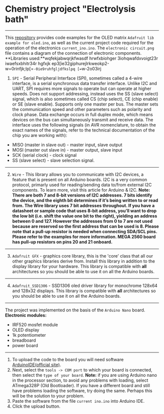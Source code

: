 # Chemistry project "Electrolysis bath"
---
This [repository](https://youtu.be/dQw4w9WgXcQ?si=2A3OTN-mXz0fHq9t) provides code examples for the OLED matrix `Adafruit lib example for oled.ino`, as well as the current project code required for the operation of the electronics `current_ino.ino`. The `electronic circuit.png` file contains a diagram of the connection of electronic components.
**Libraries used:**wqfekjabwqrjkfwasdf hrwfxbiohger 3iohqwafdxvoigt23r iwaefsxbhitr34r hgfxjk ep3[ie32giphurejlrkweokp2-w=0rinfjk;lp[=`-0ie9ruhfgljdfkslpq [=`w-2o03irj
1. `SPI` - Serial Peripheral Interface (SPI), sometimes called a 4-wire interface, is a serial synchronous data transfer interface.
Unlike I2C and UART, SPI requires more signals to operate but can operate at higher speeds. Does not support addressing, instead uses the SS (slave select) signal, which is also sometimes called CS (chip select), CE (chip enable) or SE (slave enable). Supports only one master per bus. The master sets the communication speed and other parameters such as polarity and clock phase. Data exchange occurs in full duplex mode, which means devices on the bus can simultaneously transmit and receive data. The interface uses the following signals (in AVR nomenclature, to obtain the exact names of the signals, refer to the technical documentation of the chip you are working with):

  * MISO (master in slave out) - master input, slave output
  * MOSI (master out slave in) - master output, slave input
  * SCK (serial clock) - clock signal
  * SS (slave select) - slave selection signal.
---
2. `Wire` - This library allows you to communicate with I2C devices, a feature that is present on all Arduino boards. I2C is a very common protocol, primarly used for reading/sending data to/from external I2C components. To learn more, visit this article for Arduino & I2C.
**Note: There are both 7 and 8-bit versions of I2C addresses. 7 bits identify the device, and the eighth bit determines if it’s being written to or read from. The Wire library uses 7 bit addresses throughout. If you have a datasheet or sample code that uses 8-bit address, you’ll want to drop the low bit (i.e. shift the value one bit to the right), yielding an address between 0 and 127. However the addresses from 0 to 7 are not used because are reserved so the first address that can be used is 8. Please note that a pull-up resistor is needed when connecting SDA/SCL pins. Please refer to the examples for more information. MEGA 2560 board has pull-up resistors on pins 20 and 21 onboard.**
---
3. `Adafruit GFX` - graphics core library, this is the 'core' class that all our other graphics libraries derive from.
Install this library in addition to the display library for your hardware. This library is compatible with **all** architectures so you should be able to use it on all the Arduino boards.
---
4. `Adafruit_SSD1306` - SSD1306 oled driver library for monochrome 128x64 and 128x32 displays. This library is compatible with **all** architectures so you should be able to use it on all the Arduino boards.
---
The project was implemented on the basis of the `Arduino Nano` board.
**Electronic modules:**
  * IRF520 mosfet module
  * OLED display
  * 1k potentiometer
  * breadboard
  * power board
---
1. To upload the code to the board you will need software [ArduinoIDE(official site)](https://www.arduino.cc/en/software).
2. Next, select the `tools -> COM port` to which your board is connected, then select the `type of your board`. **Note:** if you are using Arduino nano in the processor section, to avoid any problems with loading, select ATmega328P (Old Bootloader). If you have a different board and still have problems loading the software, try doing the same. Perhaps this will be the solution to your problem.
3. Paste the software from the file `current ino.ino` into Arduino IDE.
4. Click the upload button.
